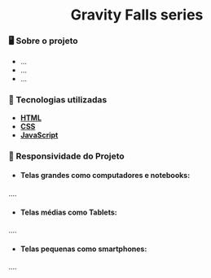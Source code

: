 <div align = "center">
    <h1>Gravity Falls series</h1>
</div>

### 🖥 Sobre o projeto
- ...
- ...
- ...

### 🌟 Tecnologias utilizadas
- [**HTML**](https://developer.mozilla.org/en-US/docs/Web/HTML)
- [**CSS**](https://developer.mozilla.org/en-US/docs/Web/CSS)
- [**JavaScript**](https://developer.mozilla.org/en-US/docs/Web/JavaScript)

### 🎯 Responsividade do Projeto
- #### Telas grandes como computadores e notebooks:
....
- #### Telas médias como Tablets:
....
- #### Telas pequenas como smartphones:
.... 

